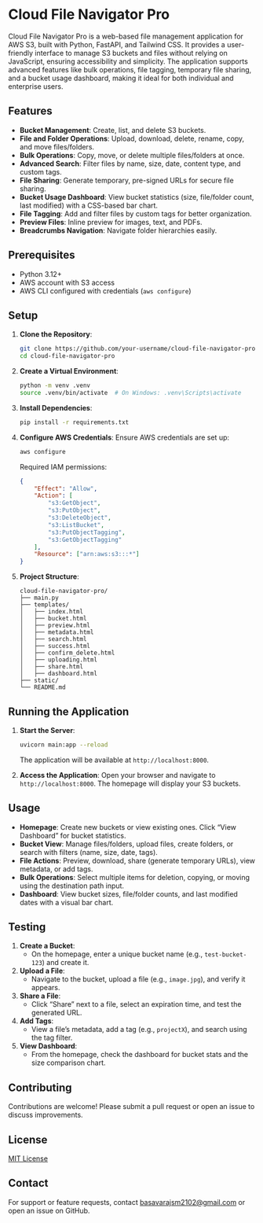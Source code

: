 # Cloud File Navigator Pro

Cloud File Navigator Pro is a web-based file management application for AWS S3, built with Python, FastAPI, and Tailwind CSS. It provides a user-friendly interface to manage S3 buckets and files without relying on JavaScript, ensuring accessibility and simplicity. The application supports advanced features like bulk operations, file tagging, temporary file sharing, and a bucket usage dashboard, making it ideal for both individual and enterprise users.

## Features

- **Bucket Management**: Create, list, and delete S3 buckets.
- **File and Folder Operations**: Upload, download, delete, rename, copy, and move files/folders.
- **Bulk Operations**: Copy, move, or delete multiple files/folders at once.
- **Advanced Search**: Filter files by name, size, date, content type, and custom tags.
- **File Sharing**: Generate temporary, pre-signed URLs for secure file sharing.
- **Bucket Usage Dashboard**: View bucket statistics (size, file/folder count, last modified) with a CSS-based bar chart.
- **File Tagging**: Add and filter files by custom tags for better organization.
- **Preview Files**: Inline preview for images, text, and PDFs.
- **Breadcrumbs Navigation**: Navigate folder hierarchies easily.

## Prerequisites

- Python 3.12+
- AWS account with S3 access
- AWS CLI configured with credentials (`aws configure`)

## Setup

1. **Clone the Repository**:
   ```bash
   git clone https://github.com/your-username/cloud-file-navigator-pro.git
   cd cloud-file-navigator-pro
   ```

2. **Create a Virtual Environment**:
   ```bash
   python -m venv .venv
   source .venv/bin/activate  # On Windows: .venv\Scripts\activate
   ```

3. **Install Dependencies**:
   ```bash
   pip install -r requirements.txt
   ```

4. **Configure AWS Credentials**:
   Ensure AWS credentials are set up:
   ```bash
   aws configure
   ```
   Required IAM permissions:
   ```json
   {
       "Effect": "Allow",
       "Action": [
           "s3:GetObject",
           "s3:PutObject",
           "s3:DeleteObject",
           "s3:ListBucket",
           "s3:PutObjectTagging",
           "s3:GetObjectTagging"
       ],
       "Resource": ["arn:aws:s3:::*"]
   }
   ```

5. **Project Structure**:
   ```
   cloud-file-navigator-pro/
   ├── main.py
   ├── templates/
   │   ├── index.html
   │   ├── bucket.html
   │   ├── preview.html
   │   ├── metadata.html
   │   ├── search.html
   │   ├── success.html
   │   ├── confirm_delete.html
   │   ├── uploading.html
   │   ├── share.html
   │   ├── dashboard.html
   ├── static/
   └── README.md
   ```

## Running the Application

1. **Start the Server**:
   ```bash
   uvicorn main:app --reload
   ```
   The application will be available at `http://localhost:8000`.

2. **Access the Application**:
   Open your browser and navigate to `http://localhost:8000`. The homepage will display your S3 buckets.

## Usage

- **Homepage**: Create new buckets or view existing ones. Click “View Dashboard” for bucket statistics.
- **Bucket View**: Manage files/folders, upload files, create folders, or search with filters (name, size, date, tags).
- **File Actions**: Preview, download, share (generate temporary URLs), view metadata, or add tags.
- **Bulk Operations**: Select multiple items for deletion, copying, or moving using the destination path input.
- **Dashboard**: View bucket sizes, file/folder counts, and last modified dates with a visual bar chart.

## Testing

1. **Create a Bucket**:
   - On the homepage, enter a unique bucket name (e.g., `test-bucket-123`) and create it.
2. **Upload a File**:
   - Navigate to the bucket, upload a file (e.g., `image.jpg`), and verify it appears.
3. **Share a File**:
   - Click “Share” next to a file, select an expiration time, and test the generated URL.
4. **Add Tags**:
   - View a file’s metadata, add a tag (e.g., `projectX`), and search using the tag filter.
5. **View Dashboard**:
   - From the homepage, check the dashboard for bucket stats and the size comparison chart.

## Contributing

Contributions are welcome! Please submit a pull request or open an issue to discuss improvements.

## License

[MIT License](LICENSE)

## Contact

For support or feature requests, contact basavarajsm2102@gmail.com or open an issue on GitHub.
